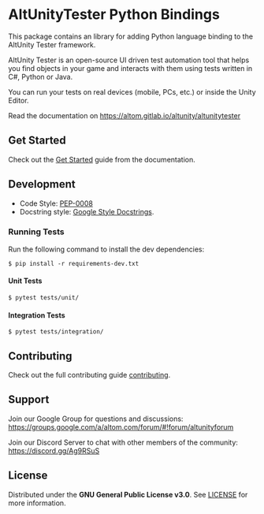 # AltUnityTester Python Bindings

This package contains an library for adding Python language binding to the AltUnity Tester framework.

AltUnity Tester is an open-source UI driven test automation tool that helps you find objects in your game and interacts with them using tests written in C#, Python or Java.

You can run your tests on real devices (mobile, PCs, etc.) or inside the Unity Editor.

Read the documentation on https://altom.gitlab.io/altunity/altunitytester

## Get Started

Check out the [Get Started](https://altom.gitlab.io/altunity/altunitytester/pages/get-started.html) guide from the documentation.

## Development

* Code Style: [PEP-0008](https://www.python.org/dev/peps/pep-0008/)
* Docstring style: [Google Style Docstrings](https://sphinxcontrib-napoleon.readthedocs.io/en/latest/example_google.html).

### Running Tests

Run the following command to install the dev dependencies:

```
$ pip install -r requirements-dev.txt
```

#### Unit Tests

```
$ pytest tests/unit/
```

#### Integration Tests

```
$ pytest tests/integration/
```

## Contributing

Check out the full contributing guide [contributing](https://altom.gitlab.io/altunity/altunitytester/pages/contributing.html).

## Support

Join our Google Group for questions and discussions: https://groups.google.com/a/altom.com/forum/#!forum/altunityforum

Join our Discord Server to chat with other members of the community: https://discord.gg/Ag9RSuS

## License

Distributed under the **GNU General Public License v3.0**. See [LICENSE](https://gitlab.com/altom/altunity/altunitytester/-/blob/master/LICENSE) for more information.
